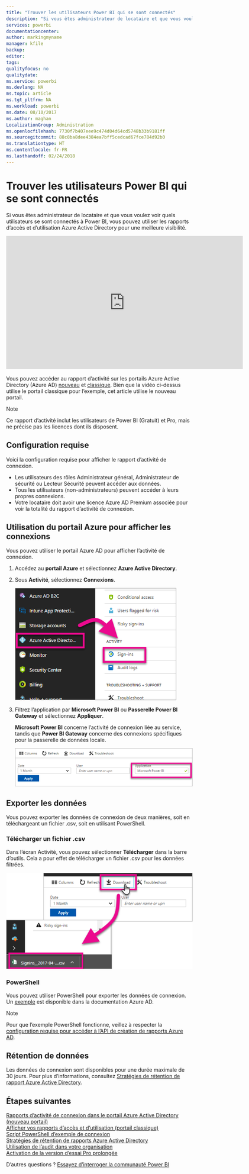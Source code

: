 ```yaml
---
title: "Trouver les utilisateurs Power BI qui se sont connectés"
description: "Si vous êtes administrateur de locataire et que vous voulez voir quels utilisateurs se sont connectés à Power BI, vous pouvez utiliser les rapports d’accès et d’utilisation Azure Active Directory pour une meilleure visibilité."
services: powerbi
documentationcenter: 
author: markingmyname
manager: kfile
backup: 
editor: 
tags: 
qualityfocus: no
qualitydate: 
ms.service: powerbi
ms.devlang: NA
ms.topic: article
ms.tgt_pltfrm: NA
ms.workload: powerbi
ms.date: 08/10/2017
ms.author: maghan
LocalizationGroup: Administration
ms.openlocfilehash: 7730f7b407eee9c474d04d64cd5748b33b9181ff
ms.sourcegitcommit: 88c8ba8dee4384ea7bff5cedcad67fce784d92b0
ms.translationtype: HT
ms.contentlocale: fr-FR
ms.lasthandoff: 02/24/2018
---
```

# <a name="find-power-bi-users-that-have-signed-in"></a>Trouver les utilisateurs Power BI qui se sont connectés
Si vous êtes administrateur de locataire et que vous voulez voir quels utilisateurs se sont connectés à Power BI, vous pouvez utiliser les rapports d’accès et d’utilisation Azure Active Directory pour une meilleure visibilité.

<iframe width="640" height="360" src="https://www.youtube.com/embed/1AVgh9w9VM8?showinfo=0" frameborder="0" allowfullscreen></iframe>

Vous pouvez accéder au rapport d’activité sur les portails Azure Active Directory (Azure AD) [nouveau](https://docs.microsoft.com/azure/active-directory/active-directory-reporting-activity-sign-ins) et [classique](https://docs.microsoft.com/azure/active-directory/active-directory-view-access-usage-reports). Bien que la vidéo ci-dessus utilise le portail classique pour l’exemple, cet article utilise le nouveau portail.

> [!NOTE]
> Ce rapport d’activité inclut les utilisateurs de Power BI (Gratuit) et Pro, mais ne précise pas les licences dont ils disposent.
> 
> 

## <a name="requirements"></a>Configuration requise
Voici la configuration requise pour afficher le rapport d’activité de connexion.

* Les utilisateurs des rôles Administrateur général, Administrateur de sécurité ou Lecteur Sécurité peuvent accéder aux données.
* Tous les utilisateurs (non-administrateurs) peuvent accéder à leurs propres connexions.
* Votre locataire doit avoir une licence Azure AD Premium associée pour voir la totalité du rapport d’activité de connexion.

## <a name="using-the-azure-portal-to-view-sign-ins"></a>Utilisation du portail Azure pour afficher les connexions
Vous pouvez utiliser le portail Azure AD pour afficher l’activité de connexion.

1. Accédez au **portail Azure** et sélectionnez **Azure Active Directory**.
2. Sous **Activité**, sélectionnez **Connexions**.
   
    ![](media/service-admin-access-usage/azure-portal-sign-ins.png)
3. Filtrez l’application par **Microsoft Power BI** ou **Passerelle Power BI Gateway** et sélectionnez **Appliquer**.
   
    **Microsoft Power BI** concerne l’activité de connexion liée au service, tandis que **Power BI Gateway** concerne des connexions spécifiques pour la passerelle de données locale.
   
    ![](media/service-admin-access-usage/sign-in-filter.png)

## <a name="export-the-data"></a>Exporter les données
Vous pouvez exporter les données de connexion de deux manières, soit en téléchargeant un fichier .csv, soit en utilisant PowerShell.

### <a name="download-csv"></a>Télécharger un fichier .csv
Dans l’écran Activité, vous pouvez sélectionner **Télécharger** dans la barre d’outils. Cela a pour effet de télécharger un fichier .csv pour les données filtrées.

![](media/service-admin-access-usage/download-sign-in-data-csv.png)

### <a name="powershell"></a>PowerShell
Vous pouvez utiliser PowerShell pour exporter les données de connexion. Un [exemple](https://docs.microsoft.com/azure/active-directory/active-directory-reporting-api-sign-in-activity-samples#powershell-script) est disponible dans la documentation Azure AD.

> [!NOTE]
> Pour que l’exemple PowerShell fonctionne, veillez à respecter la [configuration requise pour accéder à l’API de création de rapports Azure AD](https://docs.microsoft.com/en-us/azure/active-directory/active-directory-reporting-api-prerequisites).
> 
> 

## <a name="data-retention"></a>Rétention de données
Les données de connexion sont disponibles pour une durée maximale de 30 jours. Pour plus d’informations, consultez [Stratégies de rétention de rapport Azure Active Directory](https://docs.microsoft.com/azure/active-directory/active-directory-reporting-retention).

## <a name="next-steps"></a>Étapes suivantes
[Rapports d’activité de connexion dans le portail Azure Active Directory (nouveau portail)](https://docs.microsoft.com/azure/active-directory/active-directory-reporting-activity-sign-ins)  
[Afficher vos rapports d’accès et d’utilisation (portail classique)](https://docs.microsoft.com/azure/active-directory/active-directory-view-access-usage-reports#view-or-download-a-report)  
[Script PowerShell d’exemple de connexion](https://docs.microsoft.com/azure/active-directory/active-directory-reporting-api-sign-in-activity-samples#powershell-script)  
[Stratégies de rétention de rapports Azure Active Directory](https://docs.microsoft.com/azure/active-directory/active-directory-reporting-retention)  
[Utilisation de l’audit dans votre organisation](service-admin-auditing.md)  
[Activation de la version d’essai Pro prolongée](service-extended-pro-trial.md)

D’autres questions ? [Essayez d’interroger la communauté Power BI](https://community.powerbi.com/)

